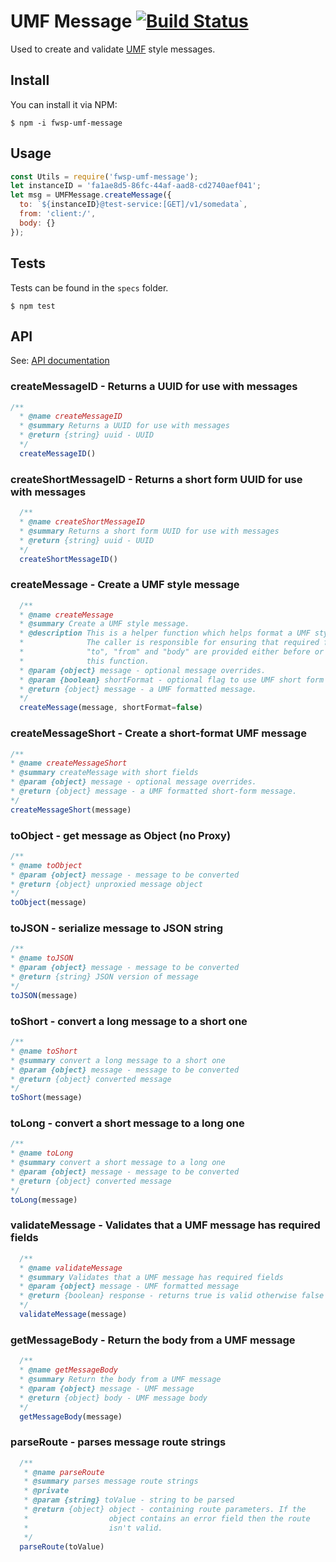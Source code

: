 # UMF Message [![Build Status](https://travis-ci.org/flywheelsports/fwsp-umf-message.svg?branch=master)](https://travis-ci.org/flywheelsports/fwsp-umf-message)
Used to create and validate [UMF](https://github.com/cjus/umf) style messages.

## Install
You can install it via NPM:

```shell
$ npm -i fwsp-umf-message
```

## Usage

```javascript
const Utils = require('fwsp-umf-message');
let instanceID = 'fa1ae8d5-86fc-44af-aad8-cd2740aef041';
let msg = UMFMessage.createMessage({
  to: `${instanceID}@test-service:[GET]/v1/somedata`,
  from: 'client:/',
  body: {}
});
```

## Tests

Tests can be found in the `specs` folder.

```shell
$ npm test
```

## API

See: [API documentation](api.md)

### createMessageID - Returns a UUID for use with messages

```javascript
/**
  * @name createMessageID
  * @summary Returns a UUID for use with messages
  * @return {string} uuid - UUID
  */
  createMessageID()
```

### createShortMessageID - Returns a short form UUID for use with messages

```javascript
  /**
  * @name createShortMessageID
  * @summary Returns a short form UUID for use with messages
  * @return {string} uuid - UUID
  */
  createShortMessageID()
```

### createMessage - Create a UMF style message

```javascript
  /**
  * @name createMessage
  * @summary Create a UMF style message.
  * @description This is a helper function which helps format a UMF style message.
  *              The caller is responsible for ensuring that required fields such as
  *              "to", "from" and "body" are provided either before or after using
  *              this function.
  * @param {object} message - optional message overrides.
  * @param {boolean} shortFormat - optional flag to use UMF short form syntax.
  * @return {object} message - a UMF formatted message.
  */
  createMessage(message, shortFormat=false)
```

### createMessageShort - Create a short-format UMF message

```javascript
/**
* @name createMessageShort
* @summary createMessage with short fields
* @param {object} message - optional message overrides.
* @return {object} message - a UMF formatted short-form message.
*/
createMessageShort(message)
```

### toObject - get message as Object (no Proxy)

```javascript
/**
* @name toObject
* @param {object} message - message to be converted
* @return {object} unproxied message object
*/
toObject(message)
```

### toJSON - serialize message to JSON string

```javascript
/**
* @name toJSON
* @param {object} message - message to be converted
* @return {string} JSON version of message
*/
toJSON(message)
```

### toShort - convert a long message to a short one

```javascript
/**
* @name toShort
* @summary convert a long message to a short one
* @param {object} message - message to be converted
* @return {object} converted message
*/
toShort(message)
```

### toLong - convert a short message to a long one

```javascript
/**
* @name toLong
* @summary convert a short message to a long one
* @param {object} message - message to be converted
* @return {object} converted message
*/
toLong(message)
```

### validateMessage - Validates that a UMF message has required fields

```javascript
  /**
  * @name validateMessage
  * @summary Validates that a UMF message has required fields
  * @param {object} message - UMF formatted message
  * @return {boolean} response - returns true is valid otherwise false
  */
  validateMessage(message)
```

### getMessageBody - Return the body from a UMF message

```javascript
  /**
  * @name getMessageBody
  * @summary Return the body from a UMF message
  * @param {object} message - UMF message
  * @return {object} body - UMF message body
  */
  getMessageBody(message)
```

### parseRoute - parses message route strings

```javascript
  /**
   * @name parseRoute
   * @summary parses message route strings
   * @private
   * @param {string} toValue - string to be parsed
   * @return {object} object - containing route parameters. If the
   *                  object contains an error field then the route
   *                  isn't valid.
   */
  parseRoute(toValue)
```
